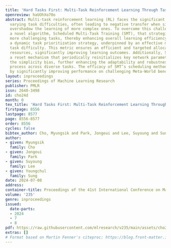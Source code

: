 ```yaml
---
title: 'Hard Tasks First: Multi-Task Reinforcement Learning Through Task Scheduling'
openreview: haUOhXo70o
abstract: Multi-task reinforcement learning (RL) faces the significant challenge of
  varying task difficulties, often leading to negative transfer when simpler tasks
  overshadow the learning of more complex ones. To overcome this challenge, we propose
  a novel algorithm, Scheduled Multi-Task Training (SMT), that strategically prioritizes
  more challenging tasks, thereby enhancing overall learning efficiency. SMT introduces
  a dynamic task prioritization strategy, underpinned by an effective metric for assessing
  task difficulty. This metric ensures an efficient and targeted allocation of training
  resources, significantly improving learning outcomes. Additionally, SMT incorporates
  a reset mechanism that periodically reinitializes key network parameters to mitigate
  the simplicity bias, further enhancing the adaptability and robustness of the learning
  process across diverse tasks. The efficacy of SMT’s scheduling method is validated
  by significantly improving performance on challenging Meta-World benchmarks.
layout: inproceedings
series: Proceedings of Machine Learning Research
publisher: PMLR
issn: 2640-3498
id: cho24d
month: 0
tex_title: 'Hard Tasks First: Multi-Task Reinforcement Learning Through Task Scheduling'
firstpage: 8556
lastpage: 8577
page: 8556-8577
order: 8556
cycles: false
bibtex_author: Cho, Myungsik and Park, Jongeui and Lee, Suyoung and Sung, Youngchul
author:
- given: Myungsik
  family: Cho
- given: Jongeui
  family: Park
- given: Suyoung
  family: Lee
- given: Youngchul
  family: Sung
date: 2024-07-08
address:
container-title: Proceedings of the 41st International Conference on Machine Learning
volume: '235'
genre: inproceedings
issued:
  date-parts:
  - 2024
  - 7
  - 8
pdf: https://raw.githubusercontent.com/mlresearch/v235/main/assets/cho24d/cho24d.pdf
extras: []
# Format based on Martin Fenner's citeproc: https://blog.front-matter.io/posts/citeproc-yaml-for-bibliographies/
---
```

